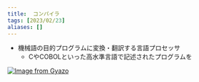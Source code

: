 ```yaml
---
title:  コンパイラ
tags: [2023/02/23]
aliases: []
---
```


- 機械語の目的プログラムに変換・翻訳する言語プロセッサ
	- CやCOBOLといった高水準言語で記述されたプログラムを


[![Image from Gyazo](https://i.gyazo.com/9bf1721a888be8caee714df2cf2b4b80.png)](https://gyazo.com/9bf1721a888be8caee714df2cf2b4b80)